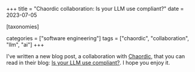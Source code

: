 +++
title = "Chaordic collaboration: Is your LLM use compliant?"
date = 2023-07-05

[taxonomies]

categories = ["software engineering"]
tags = ["chaordic", "collaboration", "llm", "ai"]
+++

I've written a new blog post, a collaboration with [Chaordic](https://chaordic.io), that you can read in their blog: [Is your LLM use compliant?](https://chaordic.io/blog/is-your-llm-use-compliant/). I hope you enjoy it.

